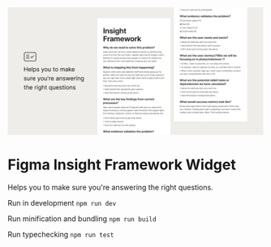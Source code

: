 ![](help/images/cover.png)

# Figma Insight Framework Widget
Helps you to make sure you're answering the right questions.

Run in development
`npm run dev`

Run minification and bundling 
`npm run build`

Run typechecking
`npm run test`
